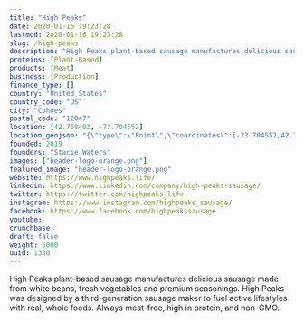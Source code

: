 ```yaml
---
title: "High Peaks"
date: 2020-01-16 19:23:28
lastmod: 2020-01-16 19:23:28
slug: /high-peaks
description: "High Peaks plant-based sausage manufactures delicious sausage made from white beans, fresh vegetables and premium seasonings. High Peaks was designed by a third-generation sausage maker to fuel active lifestyles with real, whole foods. Always meat-free, high in protein, and non-GMO."
proteins: [Plant-Based]
products: [Meat]
business: [Production]
finance_type: []
country: "United States"
country_code: "US"
city: "Cohoes"
postal_code: "12047"
location: [42.758403, -73.704552]
location_geojson: "{\"type\":\"Point\",\"coordinates\":[-73.704552,42.758403]}"
founded: 2019
founders: "Stacie Waters"
images: ["header-logo-orange.png"]
featured_image: "header-logo-orange.png"
website: https://www.highpeaks.life/
linkedin: https://www.linkedin.com/company/high-peaks-sausage/
twitter: https://twitter.com/highpeaks_life
instagram: https://www.instagram.com/highpeaks_sausage/
facebook: https://www.facebook.com/highpeakssausage
youtube: 
crunchbase: 
draft: false
weight: 5000
uuid: 1330
---
```

High Peaks plant-based sausage manufactures delicious sausage made from white beans, fresh vegetables and premium seasonings. High Peaks was designed by a third-generation sausage maker to fuel active lifestyles with real, whole foods. Always meat-free, high in protein, and non-GMO.
